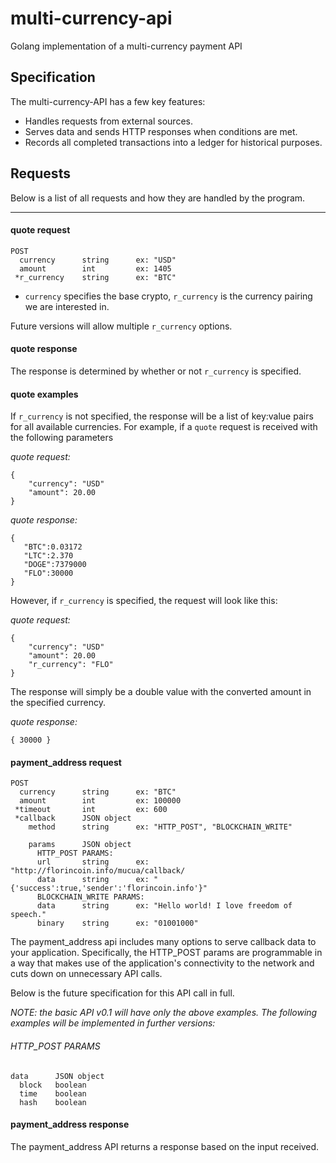 multi-currency-api
==================

Golang implementation of a multi-currency payment API


Specification
-------------

The multi-currency-API has a few key features:

* Handles requests from external sources.
* Serves data and sends HTTP responses when conditions are met.
* Records all completed transactions into a ledger for historical purposes.

Requests
---

Below is a list of all requests and how they are handled by the program.

--------

#### quote request

    POST
      currency      string      ex: "USD"
      amount        int         ex: 1405
     *r_currency    string      ex: "BTC"

* `currency` specifies the base crypto, `r_currency` is the currency pairing we are interested in.

Future versions will allow multiple `r_currency` options.

#### quote response

The response is determined by whether or not `r_currency` is specified.

#### quote examples

If `r_currency` is not specified, the response will be a list of key:value pairs for all available currencies. For example, if a `quote` request is received with the following parameters

*quote request:* 

    {
        "currency": "USD"
        "amount": 20.00
    }
    
*quote response:*

    {
       "BTC":0.03172
       "LTC":2.370
       "DOGE":7379000
       "FLO":30000
    }

However, if `r_currency` is specified, the request will look like this:

*quote request:*

    {
        "currency": "USD"
        "amount": 20.00
        "r_currency": "FLO"
    }

The response will simply be a double value with the converted amount in the specified currency.

*quote response:*

    { 30000 }


#### payment_address request

    POST
      currency      string      ex: "BTC"
      amount        int         ex: 100000
     *timeout       int         ex: 600
     *callback      JSON object       
        method      string      ex: "HTTP_POST", "BLOCKCHAIN_WRITE"
                                
        params      JSON object
          HTTP_POST PARAMS:
          url       string      ex: "http://florincoin.info/mucua/callback/
          data      string      ex: "{'success':true,'sender':'florincoin.info'}"
          BLOCKCHAIN_WRITE PARAMS:
          data      string      ex: "Hello world! I love freedom of speech."
          binary    string      ex: "01001000" 

The payment_address api includes many options to serve callback data to your application. Specifically, the HTTP_POST params are programmable in a way that makes use of the application's connectivity to the network and cuts down on unnecessary API calls.

Below is the future specification for this API call in full.

*NOTE: the basic API v0.1 will have only the above examples. The following examples will be implemented in further versions:*

###### HTTP_POST PARAMS

    data      JSON object
      block   boolean 
      time    boolean
      hash    boolean


#### payment_address response 

The payment_address API returns a response based on the input received. 




